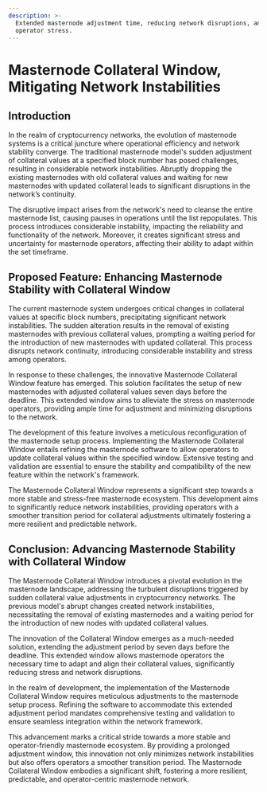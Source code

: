 ```yaml
---
description: >-
  Extended masternode adjustment time, reducing network disruptions, and
  operator stress.
---
```


# Masternode Collateral Window, Mitigating Network Instabilities

## Introduction

In the realm of cryptocurrency networks, the evolution of masternode systems is a critical juncture where operational efficiency and network stability converge. The traditional masternode model's sudden adjustment of collateral values at a specified block number has posed challenges, resulting in considerable network instabilities. Abruptly dropping the existing masternodes with old collateral values and waiting for new masternodes with updated collateral leads to significant disruptions in the network’s continuity.

The disruptive impact arises from the network's need to cleanse the entire masternode list, causing pauses in operations until the list repopulates. This process introduces considerable instability, impacting the reliability and functionality of the network. Moreover, it creates significant stress and uncertainty for masternode operators, affecting their ability to adapt within the set timeframe.

## **Proposed Feature: Enhancing Masternode Stability with Collateral Window**

The current masternode system undergoes critical changes in collateral values at specific block numbers, precipitating significant network instabilities. The sudden alteration results in the removal of existing masternodes with previous collateral values, prompting a waiting period for the introduction of new masternodes with updated collateral. This process disrupts network continuity, introducing considerable instability and stress among operators.

In response to these challenges, the innovative Masternode Collateral Window feature has emerged. This solution facilitates the setup of new masternodes with adjusted collateral values seven days before the deadline. This extended window aims to alleviate the stress on masternode operators, providing ample time for adjustment and minimizing disruptions to the network.

The development of this feature involves a meticulous reconfiguration of the masternode setup process. Implementing the Masternode Collateral Window entails refining the masternode software to allow operators to update collateral values within the specified window. Extensive testing and validation are essential to ensure the stability and compatibility of the new feature within the network's framework.

The Masternode Collateral Window represents a significant step towards a more stable and stress-free masternode ecosystem. This development aims to significantly reduce network instabilities, providing operators with a smoother transition period for collateral adjustments ultimately fostering a more resilient and predictable network.

## **Conclusion: Advancing Masternode Stability with Collateral Window**

The Masternode Collateral Window introduces a pivotal evolution in the masternode landscape, addressing the turbulent disruptions triggered by sudden collateral value adjustments in cryptocurrency networks. The previous model's abrupt changes created network instabilities, necessitating the removal of existing masternodes and a waiting period for the introduction of new nodes with updated collateral values.

The innovation of the Collateral Window emerges as a much-needed solution, extending the adjustment period by seven days before the deadline. This extended window allows masternode operators the necessary time to adapt and align their collateral values, significantly reducing stress and network disruptions.

In the realm of development, the implementation of the Masternode Collateral Window requires meticulous adjustments to the masternode setup process. Refining the software to accommodate this extended adjustment period mandates comprehensive testing and validation to ensure seamless integration within the network framework.

This advancement marks a critical stride towards a more stable and operator-friendly masternode ecosystem. By providing a prolonged adjustment window, this innovation not only minimizes network instabilities but also offers operators a smoother transition period. The Masternode Collateral Window embodies a significant shift, fostering a more resilient, predictable, and operator-centric masternode network.
